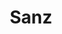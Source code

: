 ---
layout: experiment 
title: "Sanz"
description: "Minimalist Jekyll blogging template with elegant User Interface."
permalink: /labs/sanz
visit: "https://github.com/shajanjp/sanz"
categories: labs
---